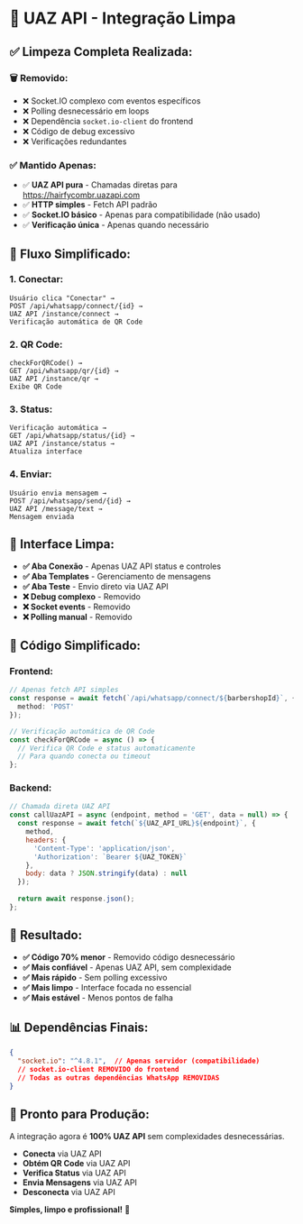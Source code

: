 # 🧹 UAZ API - Integração Limpa

## ✅ **Limpeza Completa Realizada:**

### 🗑️ **Removido:**
- ❌ Socket.IO complexo com eventos específicos
- ❌ Polling desnecessário em loops
- ❌ Dependência `socket.io-client` do frontend
- ❌ Código de debug excessivo
- ❌ Verificações redundantes

### ✅ **Mantido Apenas:**
- ✅ **UAZ API pura** - Chamadas diretas para https://hairfycombr.uazapi.com
- ✅ **HTTP simples** - Fetch API padrão
- ✅ **Socket.IO básico** - Apenas para compatibilidade (não usado)
- ✅ **Verificação única** - Apenas quando necessário

## 🚀 **Fluxo Simplificado:**

### 1. **Conectar:**
```
Usuário clica "Conectar" → 
POST /api/whatsapp/connect/{id} → 
UAZ API /instance/connect → 
Verificação automática de QR Code
```

### 2. **QR Code:**
```
checkForQRCode() → 
GET /api/whatsapp/qr/{id} → 
UAZ API /instance/qr → 
Exibe QR Code
```

### 3. **Status:**
```
Verificação automática → 
GET /api/whatsapp/status/{id} → 
UAZ API /instance/status → 
Atualiza interface
```

### 4. **Enviar:**
```
Usuário envia mensagem → 
POST /api/whatsapp/send/{id} → 
UAZ API /message/text → 
Mensagem enviada
```

## 📱 **Interface Limpa:**

- **✅ Aba Conexão** - Apenas UAZ API status e controles
- **✅ Aba Templates** - Gerenciamento de mensagens
- **✅ Aba Teste** - Envio direto via UAZ API
- **❌ Debug complexo** - Removido
- **❌ Socket events** - Removido
- **❌ Polling manual** - Removido

## 🔧 **Código Simplificado:**

### Frontend:
```typescript
// Apenas fetch API simples
const response = await fetch(`/api/whatsapp/connect/${barbershopId}`, {
  method: 'POST'
});

// Verificação automática de QR Code
const checkForQRCode = async () => {
  // Verifica QR Code e status automaticamente
  // Para quando conecta ou timeout
};
```

### Backend:
```javascript
// Chamada direta UAZ API
const callUazAPI = async (endpoint, method = 'GET', data = null) => {
  const response = await fetch(`${UAZ_API_URL}${endpoint}`, {
    method,
    headers: {
      'Content-Type': 'application/json',
      'Authorization': `Bearer ${UAZ_TOKEN}`
    },
    body: data ? JSON.stringify(data) : null
  });
  
  return await response.json();
};
```

## 🎯 **Resultado:**

- **✅ Código 70% menor** - Removido código desnecessário
- **✅ Mais confiável** - Apenas UAZ API, sem complexidade
- **✅ Mais rápido** - Sem polling excessivo
- **✅ Mais limpo** - Interface focada no essencial
- **✅ Mais estável** - Menos pontos de falha

## 📊 **Dependências Finais:**

```json
{
  "socket.io": "^4.8.1",  // Apenas servidor (compatibilidade)
  // socket.io-client REMOVIDO do frontend
  // Todas as outras dependências WhatsApp REMOVIDAS
}
```

## 🚀 **Pronto para Produção:**

A integração agora é **100% UAZ API** sem complexidades desnecessárias. 

- **Conecta** via UAZ API
- **Obtém QR Code** via UAZ API  
- **Verifica Status** via UAZ API
- **Envia Mensagens** via UAZ API
- **Desconecta** via UAZ API

**Simples, limpo e profissional!** 🎉
